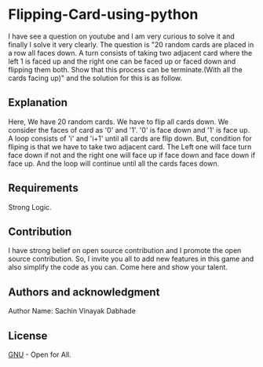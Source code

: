 # Flipping-Card-using-python
I have see a question on youtube and I am very curious to solve it and finally I solve it very clearly. The question is "20 random cards are placed in a row all faces down. A turn consists of taking two adjacent card where the left 1 is faced up and the right one can be faced up or faced down and flipping them both. Show that this process can be terminate.(With all the cards facing up)"  and the solution for this is as follow.
## Explanation
Here, We have 20 random cards. We have to flip all cards down. We consider the faces of card as '0' and '1'. '0' is face down and '1' is face up. A loop consists of 'i' and 'i+1' until all cards are flip down. But, condition for fliping is that we have to take two adjacent card. The Left one will face turn face down if not and the right one will face up if face down and face down if face up. And the loop will continue until all the cards faces down.
## Requirements
Strong Logic.

## Contribution
I have strong belief on open source contribution and I promote the open source contribution. So, I invite you all to add new features in this game and also simplify the code as you can. Come here and show your talent.

## Authors and acknowledgment
Author Name: Sachin Vinayak Dabhade

## License
[GNU](https://choosealicense.com/licenses/gpl-3.0/) - Open for All.
